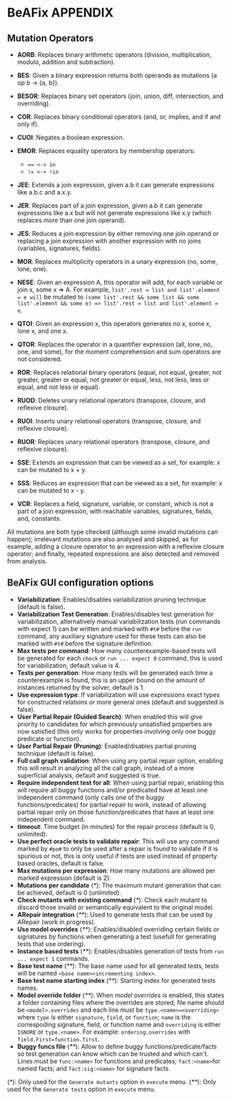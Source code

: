 # BeAFix APPENDIX

## Mutation Operators

* **AORB**: Replaces binary arithmetic operators (division, multiplication, modulo, addition and subtraction).
* **BES**: Given a binary expression returns both operands as mutations (a op b -> {a, b}).
* **BESOR**: Replaces binary set operators (join, union, diff, intersection, and overriding).
* **COR**: Replaces binary conditional operators (and, or, implies, and if and only if).
* **CUOI**: Negates a boolean expression.
* **EMOR**: Replaces equality operators by membership operators:
   * `== <-> in`
   * `!= <-> !in`
* **JEE**: Extends a join expression, given a.b it can generate expressions like a.b.c and a.x.y.
* **JER**: Replaces part of a join expression, given a.b it can generate expressions like a.x but will not generate expressions like x.y (which replaces more than one join operand).
* **JES**: Reduces a join expression by either removing one join operand or replacing a join expression with another expression with no joins (variables, signatures, fields).
* **MOR**: Replaces multiplicity operators in a unary expression (no, some, lone, one).
* **NESE**: Given an expression A, this operator will add, for each variable or join x, some x => A. For example, 
			`list'.rest = list and list'.element = e will` be mutated to
			`(some list'.rest && some list && some list'.element && some e) => list'.rest = list and list'.element = e`.

* **QTOI**: Given an expression x, this operators generates no x, some x, lone x, and one x.
* **QTOR**: Replaces the operator in a quantifier expression (all, lone, no, one, and some), for the moment comprehension and sum operators are not considered.
* **ROR**: Replaces relational binary operators (equal, not equal, greater, not greater, greater or equal, not greater or equal, less, not less, less or equal, and not less or equal).
* **RUOD**: Deletes unary relational operators (transpose, closure, and reflexive closure).
* **RUOI**: Inserts unary relational operators (transpose, closure, and reflexive closure).
* **RUOR**: Replaces unary relational operators (transpose, closure, and reflexive closure).
* **SSE**: Extends an expression that can be viewed as a set, for example: x can be mutated to x + y.
* **SSS**: Reduces an expression that can be viewed as a set, for example: x can be mutated to x - y.
* **VCR**: Replaces a field, signature, variable, or constant, which is not a part of a join expression,  with reachable variables, signatures, fields, and, constants.

All mutations are both type checked (although some invalid mutations can happen); irrelevant mutations are also analysed and skipped, as for example, adding a closure operator to an expression with a reflexive closure operator;  and finally, repeated expressions are also detected and removed from analysis. 


## <a name="appendix.beafixGUIConfig"></a> BeAFix GUI configuration options

* **Variabilization**: Enables/disables variabilization pruning technique (default is false).
* **Variabilization Test Generation**: Enables/disables test generation for variabilization, alternatively manual variabilization tests (run commands with expect 1) can be written and marked with `#t#` before the `run` command, any auxiliary signature used for these tests can also be marked with `#t#` before the signature definition.
* **Max tests per command**: How many counterexample-based tests will be generated for each `check` or `run ... expect 0` command, this is used for variabilization, default value is 4.
* **Tests per generation**: How many tests will be generated each time a counterexample is found, this is an upper bound on the amount of instances returned by the solver, default is 1.
* **Use expression type**: If variabilization will use expressions exact types for constructed relations or more general ones (default and suggested is false).
* **User Partial Repair (Guided Search)**: When enabled this will give priority to candidates for which previously unsatisfied properties are now satisfied (this only works for properties involving only one buggy predicate or function).
* **User Partial Repair (Pruning)**: Enabled/disables partial pruning technique (default is false).
* **Full call graph validation**: When using any partial repair option, enabling this will result in analyzing all the call graph, instead of a more superficial analysis, default and suggested is true.
* **Require independent test for all**: When using partial repair, enabling this will require all buggy functions and/or predicated have at least one independent command (only calls one of the buggy functions/predicates) for partial repair to work, instead of allowing partial repair only on those function/predicates that have at least one independent command.
* **timeout**: Time budget (in minutes) for the repair process (default is 0, unlimited).
* **Use perfect oracle tests to validate repair**: This will use any command marked by `#po#` to only be used after a repair is found to validate if it is spurious or not, this is only useful if tests are used instead of property based oracles, default is false.
* **Max mutations per expression**: How many mutations are allowed per marked expression (default is 2).
* **Mutations per candidate** (_*_): The maximum mutant generation that can be achieved, default is 0 (unlimited).
* **Check mutants with existing command** (_*_): Check each mutant to discard those invalid or semantically equivalent to the original model.
* **ARepair integration** (_**_): Used to generate tests that can be used by ARepair (work in progress).
* **Use model overrides** (_**_): Enables/disabled overriding certain fields or signatures by functions when generating a test (usefull for generating tests that use ordering).
* **Instance based tests** (_**_): Enables/disables generation of tests from `run ... expect 1` commands.
* **Base test name** (_**_): The base name used for all generated tests, tests will be named `<base name><incrementing index>`.
* **Base test name starting index** (_**_): Starting index for generated tests names.
* **Model override folder** (_**_): When _model overrides_ is enabled, this states a folder containing files where the overrides are stored; file name should be `<model>.overrides` and each line must be `type.<name>=<overriding>` where `type` is either `signature`, `field`, or `function`; `name` is the correspoding signature, field, or function name and `overriding` is either `IGNORE` or `type.<name>`. For example: `ordering.overrides` with `field.First=function.first`.
* **Buggy funcs file** (_**_): Allow to define buggy functions/predicate/facts so test generation can know which can be trusted and which can't. Lines must be `func:<name>` for functions and predicates; `fact:<name>`for named facts; and `fact:sig:<name>` for signature facts.
   
(_*_): Only used for the `Generate mutants` option in `execute` menu.
(_**_): Only used for the `Generate tests` option in `execute` menu.
